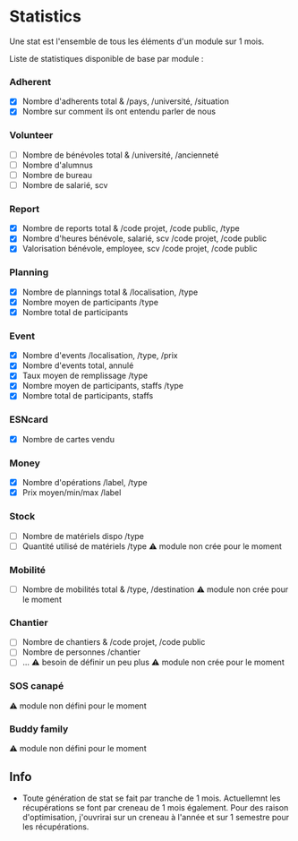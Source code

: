# Statistics

Une stat est l'ensemble de tous les éléments d'un module sur 1 mois.

Liste de statistiques disponible de base par module :

### Adherent
- [x] Nombre d'adherents total & /pays, /université, /situation
- [x] Nombre sur comment ils ont entendu parler de nous

### Volunteer
- [ ] Nombre de bénévoles total & /université, /ancienneté
- [ ] Nombre d'alumnus
- [ ] Nombre de bureau
- [ ] Nombre de salarié, scv

### Report
- [x] Nombre de reports total & /code projet, /code public, /type
- [x] Nombre d'heures bénévole, salarié, scv /code projet, /code public
- [x] Valorisation bénévole, employee, scv /code projet, /code public

### Planning
- [x] Nombre de plannings total & /localisation, /type
- [x] Nombre moyen de participants /type
- [x] Nombre total de participants

### Event
- [x] Nombre d'events /localisation, /type, /prix
- [x] Nombre d'events total, annulé
- [x] Taux moyen de remplissage /type
- [x] Nombre moyen de participants, staffs /type
- [x] Nombre total de participants, staffs

### ESNcard
- [x] Nombre de cartes vendu

### Money
- [x] Nombre d'opérations /label, /type
- [x] Prix moyen/min/max /label

### Stock
- [ ] Nombre de matériels dispo /type
- [ ] Quantité utilisé de matériels /type
:warning: module non crée pour le moment

### Mobilité
- [ ] Nombre de mobilités total & /type, /destination
:warning: module non crée pour le moment

### Chantier
- [ ] Nombre de chantiers & /code projet, /code public
- [ ] Nombre de personnes /chantier
- [ ] ...
:warning: besoin de définir un peu plus
:warning: module non crée pour le moment

### SOS canapé
:warning: module non défini pour le moment

### Buddy family
:warning: module non défini pour le moment

## Info
- Toute génération de stat se fait par tranche de 1 mois. Actuellemnt les récupérations se font par creneau de 1 mois également. Pour des raison d'optimisation, j'ouvrirai sur un creneau à l'année et sur 1 semestre pour les récupérations.
